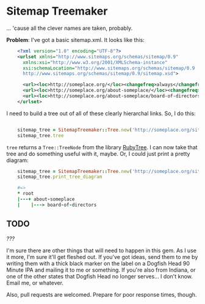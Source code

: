 # Sitemap Treemaker
... 'cause all the clever names are taken, probably.

**Problem**: I've got a basic sitemap.xml. It looks like this:

```xml
    <?xml version="1.0" encoding="UTF-8"?>
    <urlset xmlns="http://www.sitemaps.org/schemas/sitemap/0.9"
      xmlns:xsi="http://www.w3.org/2001/XMLSchema-instance"
      xsi:schemaLocation="http://www.sitemaps.org/schemas/sitemap/0.9
      http://www.sitemaps.org/schemas/sitemap/0.9/sitemap.xsd">

      <url><loc>http://someplace.org/</loc><changefreq>always</changefreq><priority>0.5</priority></url>
      <url><loc>http://someplace.org/about-someplace/</loc><changefreq>always</changefreq><priority>0.5</priority></url>
      <url><loc>http://someplace.org/about-someplace/board-of-directors/</loc><changefreq>always</changefreq><priority>0.5</priority></url>
    </urlset>
```

I need to build a tree out of all of these clearly hierarchal links. So, I do this:

```ruby

    sitemap_tree = SitemapTreemaker::Tree.new('http://someplace.org/sitemap.xml')
    sitemap_tree.tree
```

`tree` returns a `Tree::TreeNode` from the library [RubyTree](http://rubytree.rubyforge.org/). I can now take that tree and do something useful with it, maybe. Or, I could just print a pretty diagram:

```ruby
    sitemap_tree = SitemapTreemaker::Tree.new('http://someplace.org/sitemap.xml')
    sitemap_tree.print_tree_diagram

    #=>
    * root
    |---+ about-someplace
    |    |---> board-of-directors
```

## TODO

_???_

I'm sure there are other things that will need to happen in this gem. As I use it more, I'm sure it'll get fleshed out. If you've got ideas, send them to me by writing them with a thick black marker on the label on a Dogfish Head 90 Minute IPA and mailing it to me or something. If you're also from Indiana, or one of the other states that Dogfish Head no longer serves... I don't know. Email me, or whatever.

Also, pull requests are welcomed. Prepare for poor response times, though.
